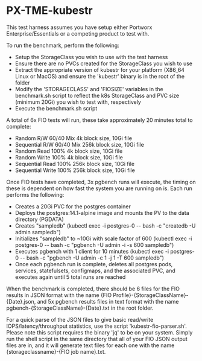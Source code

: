 # PX-TME-kubestr

This test harness assumes you have setup either Portworx Enterprise/Essentials or a competing product to test with.

To run the benchmark, perform the following:
 - Setup the StorageClass you wish to use with the test harness
 - Ensure there are no PVCs created for the StorageClass you wish to use
 - Extract the appropriate version of kubestr for your platform (X86_64 Linux or MacOS) and ensure the 'kubestr' binary is in the root of the folder
 - Modify the 'STORAGECLASS' and 'FIOSIZE' variables in the benchmark.sh script to reflect the k8s StorageClass and PVC size (minimum 20Gi) you wish to test with, respectively
 - Execute the benchmark.sh script

A total of 6x FIO tests will run, these take approximately 20 minutes total to complete:
 - Random R/W 60/40 Mix 4k block size, 10Gi file
 - Sequential R/W 60/40 Mix 256k block size, 10Gi file
 - Random Read 100% 4k block size, 10Gi file
 - Random Write 100% 4k block size, 10Gi file
 - Sequential Read 100% 256k block size, 10Gi file
 - Sequential Write 100% 256k block size, 10Gi file

Once FIO tests have completed, 3x pgbench runs will execute, the timing on these is dependent on how fast the system you are running on is. Each run performs the following:
 - Creates a 20Gi PVC for the postgres container
 - Deploys the postgres:14.1-alpine image and mounts the PV to the data directory (PGDATA)
 - Creates "sampledb" (kubectl exec -i postgres-0 -- bash -c "createdb -U admin sampledb")
 - Initializes "sampledb" to ~10Gi with scale factor of 600 (kubectl exec -i postgres-0 -- bash -c "pgbench -U admin -i -s 600 sampledb")
 - Executes pgbench with 1 client for 10 minutes (kubectl exec -i postgres-0 -- bash -c "pgbench -U admin -c 1 -j 1 -T 600 sampledb")
 - Once each pgbench run is complete, deletes all postgres pods, services, statefulsets, configmaps, and the associated PVC, and executes again until 5 total runs are reached

When the benchmark is completed, there should be 6 files for the FIO results in JSON format with the name {FIO Profile}-{StorageClassName}-{Date}.json, and 5x pgbench results files in text format with the name pgbench-{StorageClassName}-{Date}.txt in the root folder.

For a quick parse of the JSON files to give basic read/write IOPS/latency/throughput statistics, use the script 'kubestr-fio-parser.sh'. Please note this script requires the binary 'jq' to be on your system. Simply run the shell script in the same directory that all of your FIO JSON output files are in, and it will generate text files for each one with the name {storageclassname}-{FIO job name}.txt.
